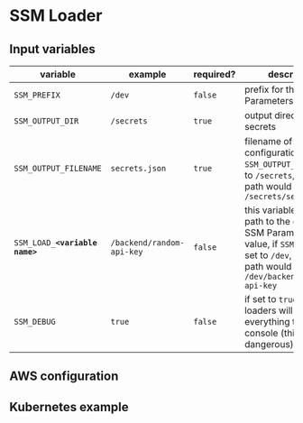 # SSM Loader

## Input variables

|variable|example|required?|description|
|-|-|-|-|
|`SSM_PREFIX`|`/dev`|`false`|prefix for the SSM Parameters store path|
|`SSM_OUTPUT_DIR`|`/secrets`|`true`|output directory for secrets|
|`SSM_OUTPUT_FILENAME`|`secrets.json`|`true`|filename of the output configuration file, if `SSM_OUTPUT_DIR` is set to `/secrets`, the full path would be `/secrets/secrets.json`|
|`SSM_LOAD_`**`<variable name>`**|`/backend/random-api-key`|`false`|this variable contains path to the certain SSM Parameters store value, if `SSM_PREFIX` is set to `/dev`, the full path would be `/dev/backend/random-api-key`|
|`SSM_DEBUG`|`true`|`false`|if set to `true`, SSM loaders will log everything to the console (this might be dangerous)|

## AWS configuration

## Kubernetes example